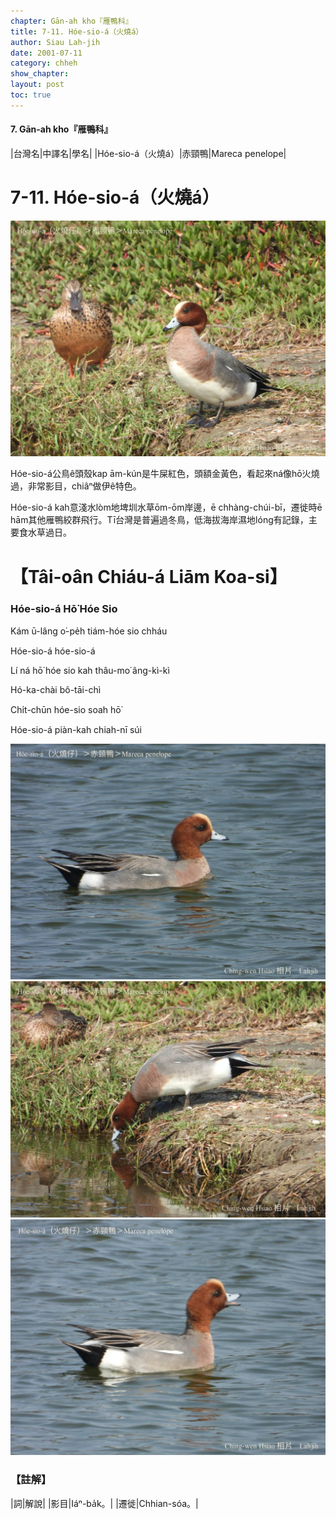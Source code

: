 ```yaml
---
chapter: Gān-ah kho『雁鴨科』
title: 7-11. Hóe-sio-á（火燒á）
author: Siau Lah-jih
date: 2001-07-11
category: chheh
show_chapter: 
layout: post
toc: true
---
```


#### 7. Gān-ah kho『雁鴨科』

|台灣名|中譯名|學名|
|Hóe-sio-á（火燒á）|赤頸鴨|Mareca penelope|


# 7-11. Hóe-sio-á（火燒á）

![](../too5/07/07-11-2.火燒á.jpg)


Hóe-sio-á公鳥ê頭殼kap ām-kún是牛屎紅色，頭額金黃色，看起來ná像hō͘火燒過，非常影目，chiâⁿ做伊ê特色。

Hóe-sio-á kah意淺水lòm地埤圳水草ōm-ōm岸邊，ē chhàng-chúi-bī，遷徙時ē hām其他雁鴨絞群飛行。Tī台灣是普遍過冬鳥，低海拔海岸濕地lóng有記錄，主要食水草過日。



# 【Tâi-oân Chiáu-á Liām Koa-si】

### **Hóe-sio-á Hō͘ Hóe Sio**

Kám ū-lâng o͘-pe̍h tiám-hóe sio chháu

Hóe-sio-á hóe-sio-á

Lí ná hō͘ hóe sio kah thâu-mo͘ âng-kì-kì

Hó-ka-chài  bô-tāi-chì

Chi̍t-chūn hóe-sio soah hō͘

Hóe-sio-á piàn-kah chiah-nī súi


![](../too5/07/07-11-3.火燒á.jpg)
![](../too5/07/07-11-4.火燒á.jpg)
![](../too5/07/07-11-1.火燒á.jpg)

### 【註解】

|詞|解說|
|影目|Iáⁿ-ba̍k。|
|遷徙|Chhian-sóa。|
